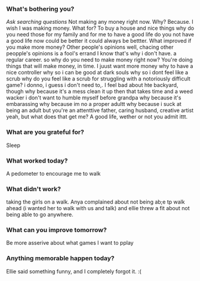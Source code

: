 ### What's bothering you?
_Ask searching questions_
Not making any money right now.
Why?
Because. I wish I was making money.
What for?
To buy a house and nice things
why do you need those
for my family and for me to have a good life
do you not have a good life now
could be better
it could always be bettter. What improved if you make more money?
Other people's opinions
well, chacing other peopple's opinions is a fool's errand
I know that's why i don't have. a regular career.
so why do you need to make money right now? You're doing things that will make money, in time.
I juust want more money
why
to have a nice controller
why
so i can be good at dark souls
why
so i dont feel like a scrub
why do you feel like a scrub for struggling with a notoriously difficult game?
i donno, i guess i don't need to,. I feel bad about hte backyard, though
why
because it's a mess
clean it up then
that takes time and a weed wacker i don't want to humble myself before grandpa
why
because it's embarassing
why
because im no a proper adultt
why
because i suck at being an adult
but you're an attenttive father, caring husband, creative artist
yeah, but what does that get me?
A good life, wether or not you admit ittt.

### What are you grateful for?
Sleep
### What worked today?
A pedometer to encourage me to walk
### What didn't work?
taking the girls on a walk. Anya complained about not being ab;e tp walk ahead (i wanted her to walk with us and talk) and ellie threw a fit about not being able to go anywhere.
### What can you improve tomorrow?
Be more asserive about what games I want to pplay
### Anything memorable happen today?
Ellie said something funny, and I completely forgot it. :(